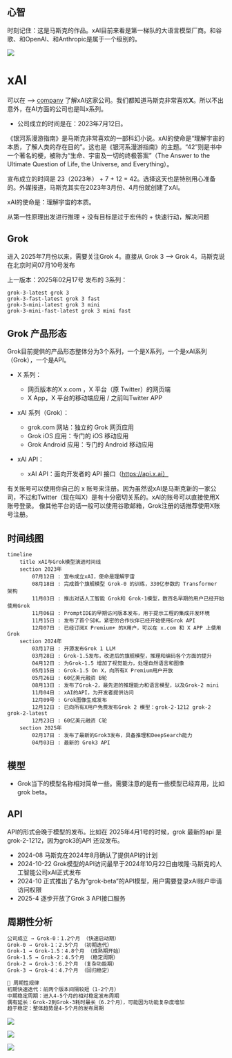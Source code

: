 ## 心智

时刻记住：这是马斯克的作品。xAI目前来看是第一梯队的大语言模型厂商。和谷歌、和OpenAI、和Anthropic是属于一个级别的。

![](https://pbs.twimg.com/media/F02nKPoaIAI61zl?format=jpg&name=large)

# xAI

可以在 --> [company](https://x.ai/company) 了解xAI这家公司。我们都知道马斯克非常喜欢**X**。所以不出意外，在AI方面的公司也是叫x系列。

- 公司成立的时间是在：2023年7月12日。

《银河系漫游指南》是马斯克非常喜欢的一部科幻小说。xAI的使命是“理解宇宙的本质，了解人类的存在目的”。这也是《银河系漫游指南》的主题。“42”则是书中一个著名的梗，被称为“生命、宇宙及一切的终极答案”（The Answer to the Ultimate Question of Life, the Universe, and Everything）。

宣布成立的时间是 23（2023年） + 7 + 12 = 42。选择这天也是特别用心准备的。外媒报道，马斯克其实在2023年3月份、4月份就创建了xAI。

xAI的使命是：理解宇宙的本质。

从第一性原理出发进行推理 + 没有目标是过于宏伟的 + 快速行动，解决问题

## Grok

进入 2025年7月份以来，需要关注Grok 4。直接从 Grok 3 --> Grok 4。马斯克说在北京时间07月10号发布

上一版本：2025年02月17号 发布的 3系列：

```
grok-3-latest grok 3
grok-3-fast-latest grok 3 fast
grok-3-mini-latest grok 3 mini
grok-3-mini-fast-latest grok 3 mini fast
```

## Grok 产品形态

Grok目前提供的产品形态整体分为3个系列，一个是X系列，一个是xAI系列（Grok），一个是API。

- X 系列：

  - 网页版本的X x.com ，X 平台（原 Twitter）的网页端
  - X App，X 平台的移动端应用 / 之前叫Twitter APP

- xAI 系列（Grok）：

  - grok.com 网站：独立的 Grok 网页应用
  - Grok iOS 应用：专门的 iOS 移动应用
  - Grok Android 应用：专门的 Android 移动应用

- xAI API：

  - xAI API：面向开发者的 API 接口（https://api.x.ai）

有关账号可以使用你自己的 x 账号来注册。因为虽然说xAI是马斯克新的一家公司，不过和Twitter（现在叫X）是有十分密切关系的。xAI的账号可以直接使用X账号登录。
像其他平台的话一般可以使用谷歌邮箱，Grok注册的话推荐使用X账号注册。

## 时间线图

```mermaid
timeline
    title xAI与Grok模型演进时间线
    section 2023年
        07月12日 : 宣布成立xAI，使命是理解宇宙
        08月18日 : 完成首个旗舰模型 Grok-0 的训练，330亿参数的 Transformer 架构
        11月03日 : 推出对话人工智能 Grok和 Grok-1模型，数百名早期的用户已经开始使用Grok
        11月06日 : PromptIDE的早期访问版本发布，用于提示工程的集成开发环境
        11月15日 : 发布了首个SDK，紧密的合作伙伴已经开始使用Grok API
        12月07日 : 已经订阅X Premium+ 的X用户，可以在 x.com 和 X APP 上使用Grok
    section 2024年
        03月17日 : 开源发布Grok 1 LLM
        03月28日 : Grok-1.5发布，改进后的旗舰模型，推理和编码各个方面的提升
        04月12日 : 为Grok-1.5 增加了视觉能力，处理自然语言和图像
        05月15日 : Grok-1.5 On X，向所有X Premium用户开放
        05月26日 : 60亿美元融资 B轮
        08月13日 : 发布了Grok-2，最先进的推理能力和语言模型，以及Grok-2 mini
        11月04日 : xAI的API，为开发者提供访问
        12月09号 : Grok图像生成发布
        12月12日 : 已向所有X用户免费发布Grok 2 模型：grok-2-1212 grok-2 grok-2-latest
        12月23日 : 60亿美元融资 C轮
    section 2025年
        02月17日 : 发布了最新的Grok3发布，具备推理和DeepSearch能力
        04月03日 : 最新的 Grok3 API
```

## 模型

- Grok当下的模型名称相对简单一些。需要注意的是有一些模型已经弃用，比如 grok beta。

## API

API的形式会晚于模型的发布。比如在 2025年4月1号的时候，grok 最新的api 是grok-2-1212，因为grok3的API 还没发布。

- 2024-08 马斯克在2024年8月确认了提供API的计划
- 2024-10-22 Grok模型的API访问最早于2024年10月22日由埃隆·马斯克的人工智能公司xAI正式发布
- 2024-10 正式推出了名为“grok-beta”的API模型，用户需要登录xAI账户申请访问权限
- 2025-4 逐步开放了Grok 3 API接口服务

## 周期性分析

```sh
公司成立 → Grok-0：1.2个月 （快速启动期）
Grok-0 → Grok-1：2.5个月 （初期迭代）
Grok-1 → Grok-1.5：4.8个月 （成熟期开始）
Grok-1.5 → Grok-2：4.5个月 （稳定周期）
Grok-2 → Grok-3：6.2个月 （复杂功能期）
Grok-3 → Grok-4：4.7个月 （回归稳定）
```

```sh
🔄 周期性规律
初期快速迭代：前两个版本间隔较短（1-2个月）
中期稳定周期：进入4-5个月的相对稳定发布周期
偶有延长：Grok-2到Grok-3耗时最长（6.2个月），可能因为功能复杂度增加
趋于稳定：整体趋势是4-5个月的发布周期
```

![](https://mdn.alipayobjects.com/one_clip/afts/img/Z4YHQbWfkXIAAAAARkAAAAgAoEACAQFr/original)

![](https://mdn.alipayobjects.com/one_clip/afts/img/trIpSaqvlxMAAAAAR4AAAAgAoEACAQFr/original)

![](https://mdn.alipayobjects.com/one_clip/afts/img/o97bQpne4YAAAAAARwAAAAgAoEACAQFr/original)
